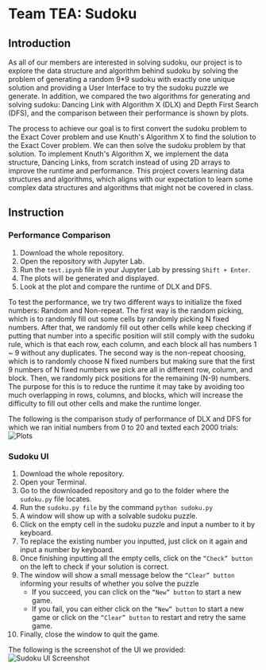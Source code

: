 # Team TEA: Sudoku
## Introduction
As all of our members are interested in solving sudoku, our project is to explore the data structure and algorithm behind sudoku by solving the problem of generating a random 9*9 sudoku with exactly one unique solution and providing a User Interface to try the sudoku puzzle we generate. In addition, we compared the two algorithms for generating and solving sudoku: Dancing Link with Algorithm X (DLX) and Depth First Search (DFS), and the comparison between their performance is shown by plots. 

The process to achieve our goal is to first convert the sudoku problem to the Exact Cover problem and use Knuth's Algorithm X to find the solution to the Exact Cover problem. We can then solve the sudoku problem by that solution. To implement Knuth's Algorithm X, we implement the data structure, Dancing Links, from scratch instead of using 2D arrays to improve the runtime and performance. This project covers learning data structures and algorithms, which aligns with our expectation to learn some complex data structures and algorithms that might not be covered in class. 


## Instruction
### Performance Comparison
1. Download the whole repository.
2. Open the repository with Jupyter Lab.
3. Run the `test.ipynb` file in your Jupyter Lab by pressing `Shift + Enter`.
4. The plots will be generated and displayed.
5. Look at the plot and compare the runtime of DLX and DFS.

To test the performance, we try two different ways to initialize the fixed numbers: Random and Non-repeat. The first way is the random picking, which is to randomly fill out some cells by randomly picking N fixed numbers. After that, we randomly fill out other cells while keep checking if putting that number into a specific position will still comply with the sudoku rule, which is that each row, each column, and each block all has numbers 1 ~ 9 without any duplicates. The second way is the non-repeat choosing, which is to randomly choose N fixed numbers but making sure that the first 9 numbers of N fixed numbers we pick are all in different row, column, and block. Then, we randomly pick positions for the remaining (N-9) numbers. The purpose for this is to reduce the runtime it may take by avoiding too much overlapping in rows, columns, and blocks, which will increase the difficulty to fill out other cells and make the runtime longer.

The following is the comparison study of performance of DLX and DFS for which we ran initial numbers from 0 to 20 and texted each 2000 trials:
![Plots](/../main/images/comparison.jpg)

### Sudoku UI
1. Download the whole repository.
2. Open your Terminal.
3. Go to the downloaded repository and go to the folder where the `sudoku.py` file locates.
4. Run the `sudoku.py file` by the command `python sudoku.py`
5. A window will show up with a solvable sudoku puzzle.
6. Click on the empty cell in the sudoku puzzle and input a number to it by keyboard.
7. To replace the existing number you inputted, just click on it again and input a number by keyboard.
8. Once finishing inputting all the empty cells, click on the `“Check” button` on the left to check if your solution is correct.
9. The window will show a small message below the `“Clear” button` informing your results of whether you solve the puzzle
   - If you succeed, you can click on the `“New” button` to start a new game.
   - If you fail, you can either click on the `“New” button` to start a new game or click on the `“Clear” button` to restart and retry the same game.
10. Finally, close the window to quit the game.

The following is the screenshot of the UI we provided:
![Sudoku UI Screenshot](/../main/images/sudoku_ui_screenshot.png)
